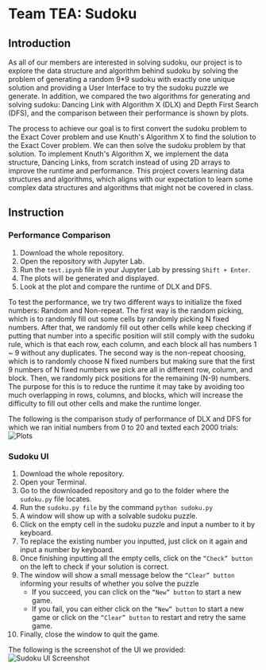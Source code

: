 # Team TEA: Sudoku
## Introduction
As all of our members are interested in solving sudoku, our project is to explore the data structure and algorithm behind sudoku by solving the problem of generating a random 9*9 sudoku with exactly one unique solution and providing a User Interface to try the sudoku puzzle we generate. In addition, we compared the two algorithms for generating and solving sudoku: Dancing Link with Algorithm X (DLX) and Depth First Search (DFS), and the comparison between their performance is shown by plots. 

The process to achieve our goal is to first convert the sudoku problem to the Exact Cover problem and use Knuth's Algorithm X to find the solution to the Exact Cover problem. We can then solve the sudoku problem by that solution. To implement Knuth's Algorithm X, we implement the data structure, Dancing Links, from scratch instead of using 2D arrays to improve the runtime and performance. This project covers learning data structures and algorithms, which aligns with our expectation to learn some complex data structures and algorithms that might not be covered in class. 


## Instruction
### Performance Comparison
1. Download the whole repository.
2. Open the repository with Jupyter Lab.
3. Run the `test.ipynb` file in your Jupyter Lab by pressing `Shift + Enter`.
4. The plots will be generated and displayed.
5. Look at the plot and compare the runtime of DLX and DFS.

To test the performance, we try two different ways to initialize the fixed numbers: Random and Non-repeat. The first way is the random picking, which is to randomly fill out some cells by randomly picking N fixed numbers. After that, we randomly fill out other cells while keep checking if putting that number into a specific position will still comply with the sudoku rule, which is that each row, each column, and each block all has numbers 1 ~ 9 without any duplicates. The second way is the non-repeat choosing, which is to randomly choose N fixed numbers but making sure that the first 9 numbers of N fixed numbers we pick are all in different row, column, and block. Then, we randomly pick positions for the remaining (N-9) numbers. The purpose for this is to reduce the runtime it may take by avoiding too much overlapping in rows, columns, and blocks, which will increase the difficulty to fill out other cells and make the runtime longer.

The following is the comparison study of performance of DLX and DFS for which we ran initial numbers from 0 to 20 and texted each 2000 trials:
![Plots](/../main/images/comparison.jpg)

### Sudoku UI
1. Download the whole repository.
2. Open your Terminal.
3. Go to the downloaded repository and go to the folder where the `sudoku.py` file locates.
4. Run the `sudoku.py file` by the command `python sudoku.py`
5. A window will show up with a solvable sudoku puzzle.
6. Click on the empty cell in the sudoku puzzle and input a number to it by keyboard.
7. To replace the existing number you inputted, just click on it again and input a number by keyboard.
8. Once finishing inputting all the empty cells, click on the `“Check” button` on the left to check if your solution is correct.
9. The window will show a small message below the `“Clear” button` informing your results of whether you solve the puzzle
   - If you succeed, you can click on the `“New” button` to start a new game.
   - If you fail, you can either click on the `“New” button` to start a new game or click on the `“Clear” button` to restart and retry the same game.
10. Finally, close the window to quit the game.

The following is the screenshot of the UI we provided:
![Sudoku UI Screenshot](/../main/images/sudoku_ui_screenshot.png)
